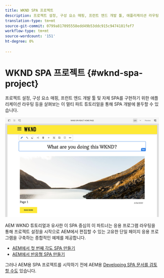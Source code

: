 ```yaml
---
title: WKND SPA 프로젝트
description: 프로젝트 설정, 구성 요소 매핑, 프런트 엔드 개발 툴, 애플리케이션 라우팅 등을 단계별로 살펴본 이 멀티 파트 튜토리얼을 통해 SPA 개발에 더욱 매진할 수 있습니다. 이 튜토리얼에서는 Reimate와 Angular를 모두 사용하여 자체 SPA를 구현할 수 있습니다.
translation-type: tm+mt
source-git-commit: 0799a817095558edd49b53ddc915c9474181fef7
workflow-type: tm+mt
source-wordcount: '151'
ht-degree: 0%

---
```



# WKND SPA 프로젝트 {#wknd-spa-project}

프로젝트 설정, 구성 요소 매핑, 프런트 엔드 개발 툴 및 자체 SPA를 구현하기 위한 애플리케이션 라우팅 등을 살펴보는 이 멀티 파트 튜토리얼을 통해 SPA 개발에 몰두할 수 있습니다.

![WKND SPA 프로젝트](assets/wknd-spa-project.png)

AEM WKND 튜토리얼과 유사한 이 SPA 중심의 이 파트너는 응용 프로그램 라우팅을 통해 프로젝트 설정을 시작으로 AEM에서 편집할 수 있는 고유한 단일 페이지 응용 프로그램을 구축하는 종합적인 예제를 제공합니다.

* [AEM에서 첫 번째 각도 SPA 만들기](https://docs.adobe.com/content/help/en/experience-manager-learn/spa-angular-tutorial/overview.html)
* [AEM에서 반응형 SPA 만들기](https://docs.adobe.com/content/help/en/experience-manager-learn/spa-react-tutorial/overview.html)

그러나 AEM용 SPA 프로젝트를 시작하기 전에 AEM용 [Developing SPA 문서를 검토할 수도](developing.md) 있습니다.

